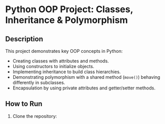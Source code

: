 # Python OOP Project: Classes, Inheritance & Polymorphism

## Description

This project demonstrates key OOP concepts in Python:

- Creating classes with attributes and methods.
- Using constructors to initialize objects.
- Implementing inheritance to build class hierarchies.
- Demonstrating polymorphism with a shared method (`move()`) behaving differently in subclasses.
- Encapsulation by using private attributes and getter/setter methods.

## How to Run

1. Clone the repository:
